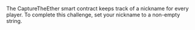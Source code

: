 The CaptureTheEther smart contract keeps track of a nickname for every player. To complete this challenge, set your nickname to a non-empty string.
